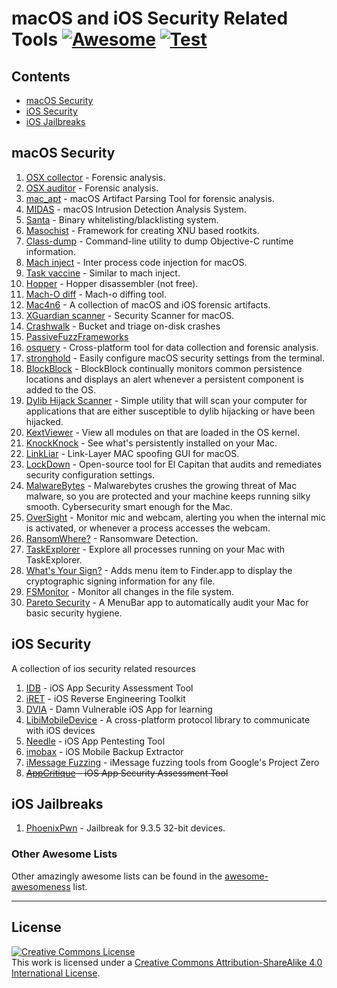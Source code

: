 # macOS and iOS Security Related Tools [![Awesome](https://awesome.re/badge-flat.svg)](https://awesome.re) <a href="https://github.com/ashishb/osx-and-ios-security-awesome/actions">![Test](https://github.com/ashishb/osx-and-ios-security-awesome/workflows/Test/badge.svg)</a>

## Contents

- [macOS Security](#macos-security)
- [iOS Security](#ios-security)
- [iOS Jailbreaks](#ios-jailbreaks)

## macOS Security

1. [OSX collector](https://github.com/Yelp/OSXCollector) - Forensic analysis.
2. [OSX auditor](https://github.com/jipegit/OSXAuditor) - Forensic analysis.
3. [mac_apt](https://github.com/ydkhatri/mac_apt) - macOS Artifact Parsing Tool for forensic analysis.
4. [MIDAS](https://github.com/etsy/MIDAS) - macOS Intrusion Detection Analysis System.
5. [Santa](https://github.com/google/santa) - Binary whitelisting/blacklisting system.
6. [Masochist](https://github.com/squiffy/Masochist) - Framework for creating XNU based rootkits.
7. [Class-dump](http://stevenygard.com/projects/class-dump/) - Command-line utility to dump Objective-C runtime information.
8. [Mach inject](https://github.com/rentzsch/mach_inject) - Inter process code injection for macOS.
9. [Task vaccine](https://github.com/rodionovd/task_vaccine) - Similar to mach inject.
10. [Hopper](http://www.hopperapp.com/) - Hopper disassembler (not free).
11. [Mach-O diff](https://github.com/samdmarshall/machodiff) - Mach-o diffing tool.
12. [Mac4n6](https://github.com/pstirparo/mac4n6) - A collection of macOS and iOS forensic artifacts.
13. [XGuardian scanner](https://github.com/openscanner/XGuardian) - Security Scanner for macOS.
14. [Crashwalk](https://github.com/bnagy/crashwalk) - Bucket and triage on-disk crashes
15. [PassiveFuzzFrameworks](https://github.com/SilverMoonSecurity/PassiveFuzzFrameworkOSX)
16. [osquery](https://github.com/facebook/osquery) - Cross-platform tool for data collection and forensic analysis.
17. [stronghold](https://github.com/alichtman/stronghold) - Easily configure macOS security settings from the terminal.
18. [BlockBlock](https://objective-see.com/products/blockblock.html) - BlockBlock continually monitors common persistence locations and displays an alert whenever a persistent component is added to the OS.
19. [Dylib Hijack Scanner](https://objective-see.com/products/dhs.html) - Simple utility that will scan your computer for applications that are either susceptible to dylib hijacking or have been hijacked.
20. [KextViewer](https://objective-see.com/products/kextviewr.html) - View all modules on that are loaded in the OS kernel.
21. [KnockKnock](https://objective-see.com/products/knockknock.html) - See what's persistently installed on your Mac.
22. [LinkLiar](http://halo.github.io/LinkLiar) -  Link-Layer MAC spoofing GUI for macOS.
23. [LockDown](https://objective-see.com/products/lockdown.html) - Open-source tool for El Capitan that audits and remediates security configuration settings.
24. [MalwareBytes](https://www.malwarebytes.com/mac-download/) - Malwarebytes crushes the growing threat of Mac malware, so you are protected and your machine keeps running silky smooth. Cybersecurity smart enough for the Mac.
25. [OverSight](https://objective-see.com/products/oversight.html) - Monitor mic and webcam, alerting you when the internal mic is activated, or whenever a process accesses the webcam.
26. [RansomWhere?](https://objective-see.com/products/ransomwhere.html) - Ransomware Detection.
27. [TaskExplorer](https://objective-see.com/products/taskexplorer.html) - Explore all processes running on your Mac with TaskExplorer.
28. [What's Your Sign?](https://objective-see.com/products/whatsyoursign.html) - Adds menu item to Finder.app to display the cryptographic signing information for any file.
29. [FSMonitor](http://fsmonitor.com/) - Monitor all changes in the file system.
30. [Pareto Security](https://github.com/paretoSecurity/pareto-mac/) - A MenuBar app to automatically audit your Mac for basic security hygiene.

## iOS Security

A collection of ios security related resources

1. [IDB](https://github.com/dmayer/idb) - iOS App Security Assessment Tool
2. [iRET](https://github.com/S3Jensen/iRET) - iOS Reverse Engineering Toolkit
3. [DVIA](http://damnvulnerableiosapp.com/) - Damn Vulnerable iOS App for learning
4. [LibiMobileDevice](https://github.com/libimobiledevice/libimobiledevice) - A cross-platform protocol library to communicate with iOS devices
5. [Needle](https://github.com/mwrlabs/needle) - iOS App Pentesting Tool
7. [imobax](https://github.com/Siguza/imobax) - iOS Mobile Backup Extractor
8. [iMessage Fuzzing](https://github.com/googleprojectzero/iOS-messaging-tools) - iMessage fuzzing tools from Google's Project Zero
6. ~~[AppCritique](https://appcritique.boozallen.com) - iOS App Security Assessment Tool~~

## iOS Jailbreaks

1. [PhoenixPwn](https://phoenixpwn.com) - Jailbreak for 9.3.5 32-bit devices.

### Other Awesome Lists

Other amazingly awesome lists can be found in the
[awesome-awesomeness](https://github.com/bayandin/awesome-awesomeness) list.

---

## License

<a rel="license" href="https://creativecommons.org/licenses/by-sa/4.0/"><img alt="Creative Commons License" style="border-width:0" src="https://licensebuttons.net/l/by-sa/4.0/88x31.png" /></a><br />This work is licensed under a <a rel="license" href="https://creativecommons.org/licenses/by-sa/4.0/">Creative Commons Attribution-ShareAlike 4.0 International License</a>.
